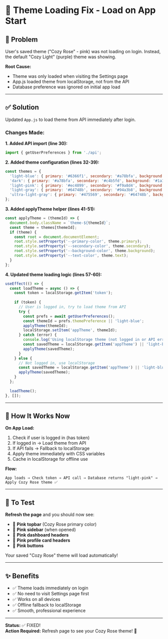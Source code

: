 # 🎨 Theme Loading Fix - Load on App Start

## 🐛 **Problem**

User's saved theme ("Cozy Rose" - pink) was not loading on login. Instead, the default "Cozy Light" (purple) theme was showing.

**Root Cause:**
- Theme was only loaded when visiting the Settings page
- App.js loaded theme from localStorage, not from the API
- Database preference was ignored on initial app load

---

## ✅ **Solution**

Updated `App.js` to load theme from API immediately after login.

### **Changes Made:**

**1. Added API import (line 30):**
```javascript
import { getUserPreferences } from './api';
```

**2. Added theme configuration (lines 32-39):**
```javascript
const themes = {
  'light-blue': { primary: '#6366f1', secondary: '#a78bfa', background: '#fffbf7', text: '#374151' },
  'dark': { primary: '#a78bfa', secondary: '#c4b5fd', background: '#1a1625', text: '#e5e7eb' },
  'light-pink': { primary: '#ec4899', secondary: '#f9a8d4', background: '#fdf2f8', text: '#4a5568' },
  'light-gray': { primary: '#64748b', secondary: '#94a3b8', background: '#f8fafc', text: '#1e293b' },
  'ultra-light-gray': { primary: '#475569', secondary: '#64748b', background: '#fcfcfd', text: '#0f172a' }
};
```

**3. Added applyTheme helper (lines 41-51):**
```javascript
const applyTheme = (themeId) => {
  document.body.className = `theme-${themeId}`;
  const theme = themes[themeId];
  if (theme) {
    const root = document.documentElement;
    root.style.setProperty('--primary-color', theme.primary);
    root.style.setProperty('--secondary-color', theme.secondary);
    root.style.setProperty('--background-color', theme.background);
    root.style.setProperty('--text-color', theme.text);
  }
};
```

**4. Updated theme loading logic (lines 57-60):**
```javascript
useEffect(() => {
  const loadTheme = async () => {
    const token = localStorage.getItem('token');
    
    if (token) {
      // User is logged in, try to load theme from API
      try {
        const prefs = await getUserPreferences();
        const themeId = prefs.themePreference || 'light-blue';
        applyTheme(themeId);
        localStorage.setItem('appTheme', themeId);
      } catch (error) {
        console.log('Using localStorage theme (not logged in or API error)');
        const savedTheme = localStorage.getItem('appTheme') || 'light-blue';
        applyTheme(savedTheme);
      }
    } else {
      // Not logged in, use localStorage
      const savedTheme = localStorage.getItem('appTheme') || 'light-blue';
      applyTheme(savedTheme);
    }
  };
  
  loadTheme();
}, []);
```

---

## 🎯 **How It Works Now**

**On App Load:**
1. Check if user is logged in (has token)
2. If logged in → Load theme from API
3. If API fails → Fallback to localStorage
4. Apply theme immediately with CSS variables
5. Cache in localStorage for offline use

**Flow:**
```
App loads → Check token → API call → Database returns "light-pink" → Apply Cozy Rose theme ✅
```

---

## 🧪 **To Test**

**Refresh the page** and you should now see:
- 🌸 **Pink topbar** (Cozy Rose primary color)
- 🌸 **Pink sidebar** (when opened)
- 🌸 **Pink dashboard headers**
- 🌸 **Pink profile card headers**
- 🌸 **Pink buttons**

Your saved "Cozy Rose" theme will load automatically!

---

## ✨ **Benefits**

- ✅ Theme loads immediately on login
- ✅ No need to visit Settings page first
- ✅ Works on all devices
- ✅ Offline fallback to localStorage
- ✅ Smooth, professional experience

---

**Status:** ✅ FIXED!  
**Action Required:** Refresh page to see your Cozy Rose theme! 🌸
